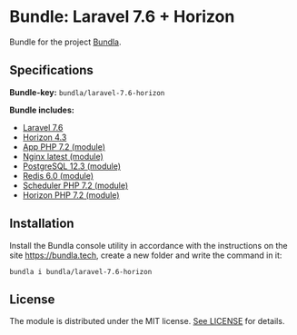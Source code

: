 # Bundle: Laravel 7.6 + Horizon

Bundle for the project [Bundla](https://github.com/tgaru/bundla).

## Specifications

**Bundle-key:** `bundla/laravel-7.6-horizon`

**Bundle includes:**
* [Laravel 7.6](https://github.com/laravel/laravel)
* [Horizon 4.3](https://github.com/laravel/horizon)
* [App PHP 7.2 (module)](https://github.com/bundla/m-app-php-7.2)
* [Nginx latest (module)](https://github.com/bundla/m-nginx-latest)
* [PostgreSQL 12.3 (module)](https://github.com/bundla/m-postgres-12.3)
* [Redis 6.0 (module)](https://github.com/bundla/m-redis-6.0)
* [Scheduler PHP 7.2 (module)](https://github.com/bundla/m-scheduler-php-7.2)
* [Horizon PHP 7.2 (module)](https://github.com/bundla/m-horizon-php-7.2)

## Installation
Install the Bundla console utility in accordance with the instructions on the site https://bundla.tech, create a new folder and write the command in it:
```
bundla i bundla/laravel-7.6-horizon
````

## License
The module is distributed under the MIT license. [See LICENSE](./LICENSE.md) for details.
